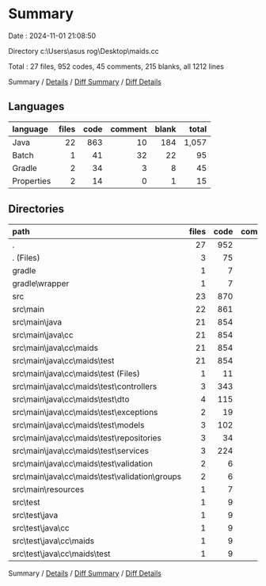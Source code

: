 # Summary

Date : 2024-11-01 21:08:50

Directory c:\\Users\\asus rog\\Desktop\\maids.cc

Total : 27 files,  952 codes, 45 comments, 215 blanks, all 1212 lines

Summary / [Details](details.md) / [Diff Summary](diff.md) / [Diff Details](diff-details.md)

## Languages
| language | files | code | comment | blank | total |
| :--- | ---: | ---: | ---: | ---: | ---: |
| Java | 22 | 863 | 10 | 184 | 1,057 |
| Batch | 1 | 41 | 32 | 22 | 95 |
| Gradle | 2 | 34 | 3 | 8 | 45 |
| Properties | 2 | 14 | 0 | 1 | 15 |

## Directories
| path | files | code | comment | blank | total |
| :--- | ---: | ---: | ---: | ---: | ---: |
| . | 27 | 952 | 45 | 215 | 1,212 |
| . (Files) | 3 | 75 | 35 | 30 | 140 |
| gradle | 1 | 7 | 0 | 1 | 8 |
| gradle\\wrapper | 1 | 7 | 0 | 1 | 8 |
| src | 23 | 870 | 10 | 184 | 1,064 |
| src\\main | 22 | 861 | 10 | 179 | 1,050 |
| src\\main\\java | 21 | 854 | 10 | 179 | 1,043 |
| src\\main\\java\\cc | 21 | 854 | 10 | 179 | 1,043 |
| src\\main\\java\\cc\\maids | 21 | 854 | 10 | 179 | 1,043 |
| src\\main\\java\\cc\\maids\\test | 21 | 854 | 10 | 179 | 1,043 |
| src\\main\\java\\cc\\maids\\test (Files) | 1 | 11 | 0 | 5 | 16 |
| src\\main\\java\\cc\\maids\\test\\controllers | 3 | 343 | 4 | 32 | 379 |
| src\\main\\java\\cc\\maids\\test\\dto | 4 | 115 | 3 | 38 | 156 |
| src\\main\\java\\cc\\maids\\test\\exceptions | 2 | 19 | 0 | 7 | 26 |
| src\\main\\java\\cc\\maids\\test\\models | 3 | 102 | 1 | 22 | 125 |
| src\\main\\java\\cc\\maids\\test\\repositories | 3 | 34 | 1 | 20 | 55 |
| src\\main\\java\\cc\\maids\\test\\services | 3 | 224 | 0 | 51 | 275 |
| src\\main\\java\\cc\\maids\\test\\validation | 2 | 6 | 1 | 4 | 11 |
| src\\main\\java\\cc\\maids\\test\\validation\\groups | 2 | 6 | 1 | 4 | 11 |
| src\\main\\resources | 1 | 7 | 0 | 0 | 7 |
| src\\test | 1 | 9 | 0 | 5 | 14 |
| src\\test\\java | 1 | 9 | 0 | 5 | 14 |
| src\\test\\java\\cc | 1 | 9 | 0 | 5 | 14 |
| src\\test\\java\\cc\\maids | 1 | 9 | 0 | 5 | 14 |
| src\\test\\java\\cc\\maids\\test | 1 | 9 | 0 | 5 | 14 |

Summary / [Details](details.md) / [Diff Summary](diff.md) / [Diff Details](diff-details.md)